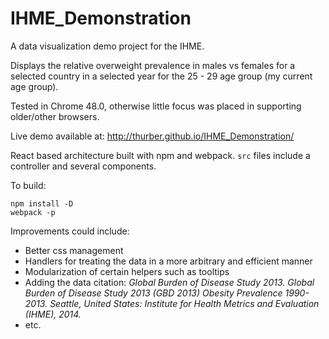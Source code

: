 # IHME_Demonstration

A data visualization demo project for the IHME.

Displays the relative overweight prevalence in males vs females for a selected country in a selected year for the 25 - 29 age group (my current age group).

Tested in Chrome 48.0, otherwise little focus was placed in supporting older/other browsers.

Live demo available at: http://thurber.github.io/IHME_Demonstration/

React based architecture built with npm and webpack. `src` files include a controller and several components.

To build:
```
npm install -D
webpack -p
```

Improvements could include:
* Better css management
* Handlers for treating the data in a more arbitrary and efficient manner
* Modularization of certain helpers such as tooltips
* Adding the data citation: *Global Burden of Disease Study 2013. Global Burden of Disease Study 2013 (GBD 2013) Obesity Prevalence 1990-2013. Seattle, United States: Institute for Health Metrics and Evaluation (IHME), 2014.*
* etc.


